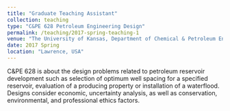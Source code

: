 ```yaml
---
title: "Graduate Teaching Assistant"
collection: teaching
type: "C&PE 628 Petroleum Engineering Design"
permalink: /teaching/2017-spring-teaching-1
venue: "The University of Kansas, Department of Chemical & Petroleum Engineering"
date: 2017 Spring
location: "Lawrence, USA"
---
```


C&PE 628 is about the design problems related to petroleum reservoir development such as selection of optimum well spacing for a specified reservoir, evaluation of a producing property or installation of a waterflood. Designs consider economic, uncertainty analysis, as well as conservation, environmental, and professional ethics factors.

